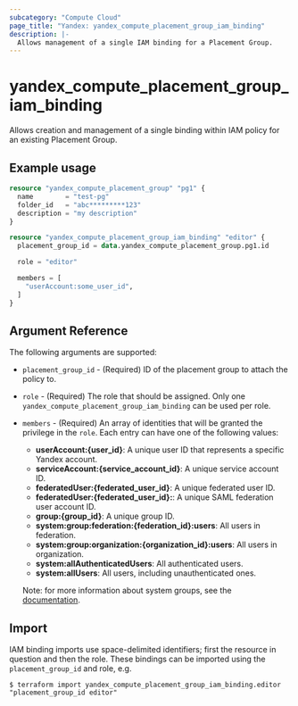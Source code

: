 ```yaml
---
subcategory: "Compute Cloud"
page_title: "Yandex: yandex_compute_placement_group_iam_binding"
description: |-
  Allows management of a single IAM binding for a Placement Group.
---
```



# yandex_compute_placement_group_iam_binding




Allows creation and management of a single binding within IAM policy for an existing Placement Group.

## Example usage

```terraform
resource "yandex_compute_placement_group" "pg1" {
  name        = "test-pg"
  folder_id   = "abc*********123"
  description = "my description"
}

resource "yandex_compute_placement_group_iam_binding" "editor" {
  placement_group_id = data.yandex_compute_placement_group.pg1.id

  role = "editor"

  members = [
    "userAccount:some_user_id",
  ]
}
```

## Argument Reference

The following arguments are supported:

* `placement_group_id` - (Required) ID of the placement group to attach the policy to.

* `role` - (Required) The role that should be assigned. Only one `yandex_compute_placement_group_iam_binding` can be used per role.

* `members` - (Required) An array of identities that will be granted the privilege in the `role`. Each entry can have one of the following values:
  * **userAccount:{user_id}**: A unique user ID that represents a specific Yandex account.
  * **serviceAccount:{service_account_id}**: A unique service account ID.
  * **federatedUser:{federated_user_id}**: A unique federated user ID.
  * **federatedUser:{federated_user_id}:**: A unique SAML federation user account ID.
  * **group:{group_id}**: A unique group ID.
  * **system:group:federation:{federation_id}:users**: All users in federation.
  * **system:group:organization:{organization_id}:users**: All users in organization.
  * **system:allAuthenticatedUsers**: All authenticated users.
  * **system:allUsers**: All users, including unauthenticated ones.

  Note: for more information about system groups, see the [documentation](https://cloud.yandex.com/docs/iam/concepts/access-control/system-group).

## Import

IAM binding imports use space-delimited identifiers; first the resource in question and then the role. These bindings can be imported using the `placement_group_id` and role, e.g.

```
$ terraform import yandex_compute_placement_group_iam_binding.editor "placement_group_id editor"
```
